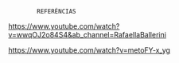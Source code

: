 
            REFERÊNCIAS 

https://www.youtube.com/watch?v=wwqOJ2o84S4&ab_channel=RafaellaBallerini

https://www.youtube.com/watch?v=metoFY-x_yg